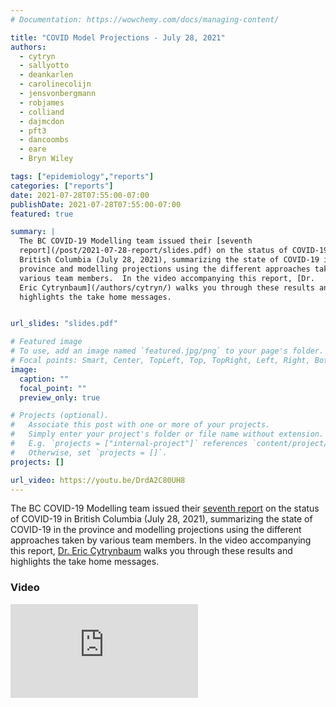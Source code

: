 ```yaml
---
# Documentation: https://wowchemy.com/docs/managing-content/

title: "COVID Model Projections - July 28, 2021"
authors:
  - cytryn
  - sallyotto
  - deankarlen
  - carolinecolijn
  - jensvonbergmann
  - robjames
  - colliand
  - dajmcdon
  - pft3
  - dancoombs
  - eare
  - Bryn Wiley

tags: ["epidemiology","reports"]
categories: ["reports"]
date: 2021-07-28T07:55:00-07:00
publishDate: 2021-07-28T07:55:00-07:00
featured: true

summary: |
  The BC COVID-19 Modelling team issued their [seventh
  report](/post/2021-07-28-report/slides.pdf) on the status of COVID-19 in
  British Columbia (July 28, 2021), summarizing the state of COVID-19 in the
  province and modelling projections using the different approaches taken by
  various team members.  In the video accompanying this report, [Dr.
  Eric Cytrynbaum](/authors/cytryn/) walks you through these results and
  highlights the take home messages.


url_slides: "slides.pdf"

# Featured image
# To use, add an image named `featured.jpg/png` to your page's folder.
# Focal points: Smart, Center, TopLeft, Top, TopRight, Left, Right, BottomLeft, Bottom, BottomRight.
image:
  caption: ""
  focal_point: ""
  preview_only: true

# Projects (optional).
#   Associate this post with one or more of your projects.
#   Simply enter your project's folder or file name without extension.
#   E.g. `projects = ["internal-project"]` references `content/project/deep-learning/index.md`.
#   Otherwise, set `projects = []`.
projects: []

url_video: https://youtu.be/DrdA2C80UH8
---
```

The BC COVID-19 Modelling team issued their [seventh report](slides.pdf) on the
status of COVID-19 in British Columbia (July 28, 2021), summarizing the state of
COVID-19 in the province and modelling projections using the different
approaches taken by various team members.  In the video accompanying this
report, [Dr. Eric Cytrynbaum](/authors/cytryn/) walks you through these
results and highlights the take home messages.

### Video
<div class="youtube-container"> <iframe
src="https://www.youtube.com/embed/DrdA2C80UH8" title="YouTube video player"
frameborder="0" allow="accelerometer; autoplay; clipboard-write;
encrypted-media; gyroscope; picture-in-picture" allowfullscreen
class="video"></iframe> </div>
